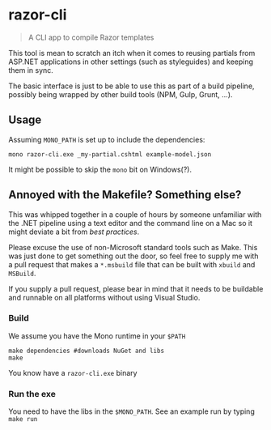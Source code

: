 # razor-cli
> A CLI app to compile Razor templates

This tool is mean to scratch an itch when it comes
to reusing partials from ASP.NET applications in 
other settings (such as styleguides) and keeping 
them in sync.

The basic interface is just to be able to use this
as part of a build pipeline, possibly being wrapped
by other build tools (NPM, Gulp, Grunt, ...).

## Usage
Assuming `MONO_PATH` is set up to include the 
dependencies:

```
mono razor-cli.exe _my-partial.cshtml example-model.json
```

It might be possible to skip the `mono` bit on Windows(?).

## Annoyed with the Makefile? Something else?
This was whipped together in a couple of hours by
someone unfamiliar with the .NET pipeline using
a text editor and the command line on a Mac so it might 
deviate a bit from _best practices_.

Please excuse the use of non-Microsoft standard 
tools such as Make. This was just done to get something
out the door, so feel free to supply me with
a pull request that makes a `*.msbuild` file
that can be built with `xbuild` and `MSBuild`.

If you supply a pull request, please bear in mind
that it needs to be buildable and runnable
on all platforms without using Visual Studio.

### Build
We assume you have the Mono runtime in your `$PATH`

```
make dependencies #downloads NuGet and libs
make 
```

You know have a `razor-cli.exe` binary

### Run the exe

You need to have the libs in the `$MONO_PATH`.
See an example run by typing `make run`
